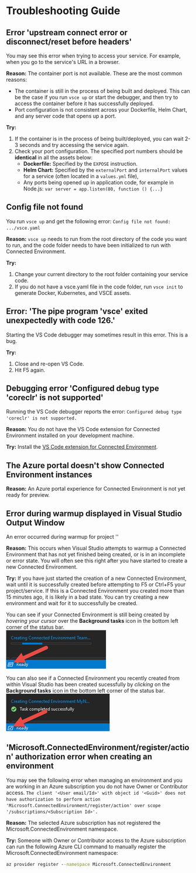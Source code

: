 # Troubleshooting Guide

## Error 'upstream connect error or disconnect/reset before headers'
You may see this error when trying to access your service. For example, when you go to the service's URL in a browser. 

**Reason:** The container port is not available. These are the most common reasons: 
* The container is still in the process of being built and deployed. This can be the case if you run `vsce up` or start the debugger, and then try to access the container before it has successfully deployed.
* Port configuration is not consistent across your Dockerfile, Helm Chart, and any server code that opens up a port.

**Try:**
1. If the container is in the process of being built/deployed, you can wait 2-3 seconds and try accessing the service again. 
1. Check your port configuration. The specified port numbers should be **identical** in all the assets below:
    * **Dockerfile:** Specified by the `EXPOSE` instruction.
    * **Helm Chart:** Specified by the `externalPort` and `internalPort` values for a service (often located in a `values.yml` file),
    * Any ports being opened up in application code, for example in Node.js: `var server = app.listen(80, function () {...}`


## Config file not found
You run `vsce up` and get the following error: `Config file not found: .../vsce.yaml`

**Reason:** `vsce up` needs to run from the root directory of the code you want to run, and the code folder needs to have been initialized to run with Connected Environment.

**Try:**
1. Change your current directory to the root folder containing your service code. 
1. If you do not have a vsce.yaml file in the code folder, run `vsce init` to generate Docker, Kubernetes, and VSCE assets.

## Error: 'The pipe program 'vsce' exited unexpectedly with code 126.'
Starting the VS Code debugger may sometimes result in this error. This is a bug.

**Try:**
1. Close and re-open VS Code.
2. Hit F5 again.


## Debugging error 'Configured debug type 'coreclr' is not supported'
Running the VS Code debugger reports the error: `Configured debug type 'coreclr' is not supported.`

**Reason:** You do not have the VS Code extension for Connected Environment installed on your development machine.

**Try:**
Install the [VS Code extension for Connected Environment](get-started-netcore-01.md#get-kubernetes-debugging-for-vs-code).


## The Azure portal doesn't show Connected Environment instances

**Reason:** An Azure portal experience for Connected Environment is not yet ready for preview.


## Error during warmup displayed in Visual Studio Output Window
An error occurred during warmup for project '<projectname>'

**Reason:** This occurs when Visual Studio attempts to warmup a Connected Environment that has not yet finished being created, or is in an incomplete or error state. You will often see this right after you have started to create a new Connected Environment.

**Try:**
If you have just started the creation of a new Connected Environment, wait until it is successfully created before attempting to F5 or Ctrl+F5 your project/service. If this is a Connected Environment you created more than 15 minutes ago, it is likely in a bad state. You can try creating a new environment and wait for it to successfully be created. 

You can see if your Connected Environment is still being created by *hovering your cursor* over the **Background tasks** icon in the bottom left corner of the status bar.    
![](images/BackgroundTasks.png)

You can also see if a Connected Environment you recently created from within Visual Studio has been created sucessfully by *clicking* on the **Background tasks** icon in the bottom left corner of the status bar.    
![](images/BackgroundTasks2.png)


## 'Microsoft.ConnectedEnvironment/register/action' authorization error when creating an environment
You may see the following error when managing an environment and you are working in an Azure subscription you do not have Owner or Contributor access.
`The client '<User email/Id>' with object id '<Guid>' does not have authorization to perform action 'Microsoft.ConnectedEnvironment/register/action' over scope '/subscriptions/<Subscription Id>'.`

**Reason:**
The selected Azure subscription has not registered the Microsoft.ConnectedEnvironment namespace.

**Try:**
Someone with Owner or Contributor access to the Azure subscription can run the following Azure CLI command to manually register the Microsoft.ConnectedEnvironment namespace:

```cmd
az provider register --namespace Microsoft.ConnectedEnvironment
```

